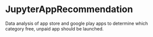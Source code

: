 # JupyterAppRecommendation
Data analysis of app store and google play apps to determine which category free, unpaid app should be launched.

